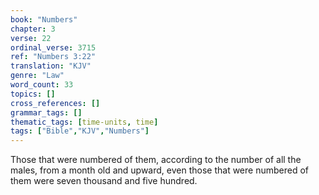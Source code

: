 ```yaml
---
book: "Numbers"
chapter: 3
verse: 22
ordinal_verse: 3715
ref: "Numbers 3:22"
translation: "KJV"
genre: "Law"
word_count: 33
topics: []
cross_references: []
grammar_tags: []
thematic_tags: [time-units, time]
tags: ["Bible","KJV","Numbers"]
---
```

Those that were numbered of them, according to the number of all the males, from a month old and upward, even those that were numbered of them were seven thousand and five hundred.
